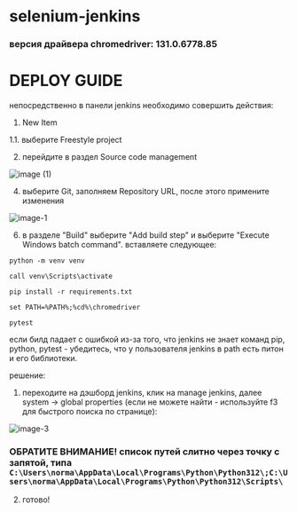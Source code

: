# selenium-jenkins
### версия драйвера chromedriver: 131.0.6778.85

# DEPLOY GUIDE

непосредственно в панели jenkins необходимо совершить действия:
1. New Item

1.1. выберите Freestyle project

2. перейдите в раздел Source code management

   
![image (1)](https://github.com/user-attachments/assets/59892b6c-4921-4aea-a974-4a192a3d18f4)


4. выберите Git, заполняем Repository URL, после этого примените изменения

   
![image-1](https://github.com/user-attachments/assets/11616d40-883a-4749-8a07-01eca0b08d32)


6. в разделе "Build" выберите "Add build step" и выберите "Execute Windows batch command". вставляете следующее:
```
python -m venv venv

call venv\Scripts\activate

pip install -r requirements.txt

set PATH=%PATH%;%cd%\chromedriver

pytest
```

если билд падает с ошибкой из-за того, что jenkins не знает команд pip, python, pytest - убедитесь, что у пользователя jenkins в path есть питон и его библиотеки.

решение:
1. переходите на дэшборд jenkins, клик на manage jenkins, далее system -> global properties (если не можете найти - используйте f3 для быстрого поиска по странице):

   
![image-3](https://github.com/user-attachments/assets/0cd5b9b4-e7e2-4f15-a4f6-71ff811f4d03)

### ОБРАТИТЕ ВНИМАНИЕ! список путей слитно через точку с запятой, типа `C:\Users\norma\AppData\Local\Programs\Python\Python312\;C:\Users\norma\AppData\Local\Programs\Python\Python312\Scripts\`


2. готово!
